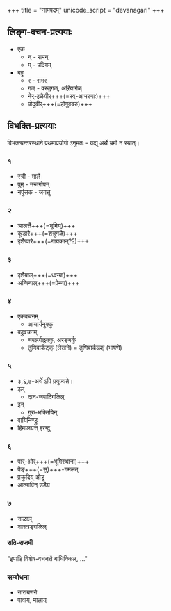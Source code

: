 +++
title = "नामपदम्"
unicode_script = "devanagari"
+++

## लिङ्ग-वचन-प्रत्ययाः
- एक
  - न् - रामन्
  - म् - पदियम्
- बहु
  - र् - रामर् 
  - गळ् - वस्तुगळ्, अऱियार्गळ्
  - नेर्-इऴैयीर्+++(=स्व्-आभरणाः)+++
  - पोदुवीर्+++(=होगुववरु)+++


## विभक्ति-प्रत्ययाः
विभक्त्यन्तरस्थाने प्रथमाप्रयोगो ऽनुमतः - यद्य् अर्थे भ्रमो न स्यात्।  

### १
- स्त्री - मालै
- पुम् - नन्दगोपन्
- नपुंसक - जगत्तु

### २
- ञालत्तै+++(=भूमिय्)+++
- कूडारै+++(=शत्रुगळै)+++
- इशैप्पारे+++(=गायकान्??)+++

### ३
- इशैयाल्+++(=ध्वन्या)+++
- अन्बिनाल्+++(=प्रेम्णा)+++

### ४
- एकवचनम्
  - आचार्यनुक्कु
- बहुवचनम्
  - चपलर्गळुक्कु, अरङ्गर्कु
  - तुणिवार्कट्क् (लेखने) = तुणिवार्कळ्क् (भाषणे)

### ५
- ३,६,७-अर्थे ऽपि प्रयुज्यते। 
- इल् 
  - दान-जपादिगळिल्
- इन्
  - गुरु-भक्तियिन्
- वायिनिण्ड्रु
- हिमालयत्त् इरन्दु

### ६
- पार्-ओर्+++(=भूमिस्थानां)+++
- पैङ्+++(=सु)+++-गमलत्
- प्रक्रुदिय् ओडु
- आत्माविन् उडैय
 
### ७
- नाळाल्
- शास्त्रङ्गळिल्

#### सति-सप्तमी
"इप्पडि विशेष-वचनत्तै बाधिक्किल्, …"

### सम्बोधना
- नारायणने
- पावाय्, मालाय्
